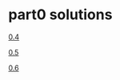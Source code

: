 # part0 solutions

[0.4](https://www.websequencediagrams.com/cgi-bin/cdraw?lz=dGl0bGUgMC40IE5ldyBOb3RlIGZyb20gVXNlcgoKYnJvd3Nlci0-c2VydmVyOiBIVFRQIFBPU1QgaHR0cHM6Ly9zdHVkaWVzLmNzLmhlbHNpbmtpLmZpL2V4YW1wbGVhcHAvbmV3X25vdGUKAD8GLS0-AFAHAEgHMzAyIFJlZGlyZWN0IHRvIG5vdGVzAHIJAG0PR0UATi0ARgUAZBRNTABiBiBwYWdlAIFRFwA-Lm1haW4uY3MAWxQAEgkAH0lqAE4ZagCBdEdkYXRhLmpzb24AgyQTABMJIChkaXNwbGF5ZWQgaW4AgkwLKQ&s=default)

[0.5](https://www.websequencediagrams.com/cgi-bin/cdraw?lz=dGl0bGUgMC41IHNpbmdsZVBhZ2VBcHAgdmVyc2lvbgoKYnJvd3Nlci0-c2VydmVyOiBIVFRQIEdFVCBodHRwczovL3N0dWRpZXMuY3MuaGVsc2lua2kuZmkvZXhhbXBsZWFwcC9zcGEKADkGLS0-AEoHAEIHY29kZQBbCQAoPW1haW4uY3NzAFcTABIJAIEGRy5qAFIUABIHAIFtRGRhdGEuanNvbgCCJBMAEwkgY29udGVudCBpbiBIVE1MCg&s=default)

[0.6](https://www.websequencediagrams.com/cgi-bin/cdraw?lz=dGl0bGUgMC42IHNpbmdsZVBhZ2VBcHAgbmV3IG5vdGUKCmJyb3dzZXItPnNlcnZlcjogSFRUUCBQT1NUIGh0dHBzOi8vc3R1ZGllcy5jcy5oZWxzaW5raS5maS9leGFtcGxlYXBwL25ld19ub3RlX3NwYQoAQwYtLT4AVAcATAcyMDEgQ3JlYXRlZAB6BWpzb24gcmVzb3VyY2UKCg&s=default)